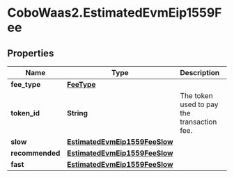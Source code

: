 # CoboWaas2.EstimatedEvmEip1559Fee

## Properties

Name | Type | Description | Notes
------------ | ------------- | ------------- | -------------
**fee_type** | [**FeeType**](FeeType.md) |  | 
**token_id** | **String** | The token used to pay the transaction fee. | 
**slow** | [**EstimatedEvmEip1559FeeSlow**](EstimatedEvmEip1559FeeSlow.md) |  | [optional] 
**recommended** | [**EstimatedEvmEip1559FeeSlow**](EstimatedEvmEip1559FeeSlow.md) |  | 
**fast** | [**EstimatedEvmEip1559FeeSlow**](EstimatedEvmEip1559FeeSlow.md) |  | [optional] 


